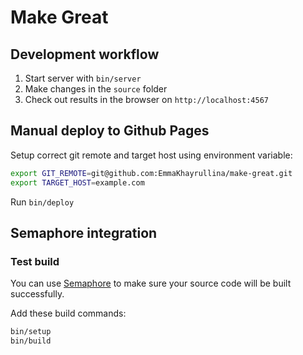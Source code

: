 # Make Great

## Development workflow

1. Start server with `bin/server`
2. Make changes in the `source` folder
3. Check out results in the browser on `http://localhost:4567`

## Manual deploy to Github Pages

Setup correct git remote and target host using environment variable:

```bash
export GIT_REMOTE=git@github.com:EmmaKhayrullina/make-great.git
export TARGET_HOST=example.com
```

Run `bin/deploy`

## Semaphore integration

### Test build

You can use [Semaphore](https://semaphoreci.com) to make sure your source code
will be built successfully.

Add these build commands:

```bash
bin/setup
bin/build
```
